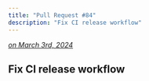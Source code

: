 ```yaml
---
title: "Pull Request #84"
description: "Fix CI release workflow"
---
```


*[on March 3rd, 2024](https://github.com/BlueprintAttributes/BlueprintAttributes/pull/84)*

## Fix CI release workflow


